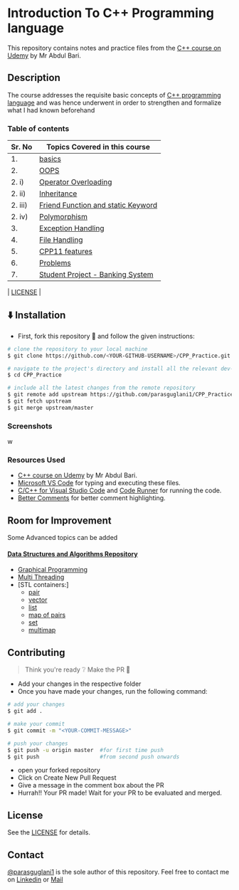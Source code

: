 # Introduction To C++ Programming language

This repository contains notes and practice files from the [C++ course on Udemy](https://www.udemy.com/course/cpp-deep-dive/) by Mr Abdul Bari.

## Description

The course addresses the requisite basic concepts of [C++ programming language](https://en.wikipedia.org/wiki/C%2B%2B) and was hence underwent in order to strengthen and formalize what I had known beforehand

### Table of contents


|Sr. No| Topics Covered in this course |
|-|-|
| 1.   | [basics]()                |
|2.| [OOPS]()                    |
| 2. i)|[Operator Overloading]()             |
| 2. ii)|[Inheritance]()             |
| 2. iii)|[Friend Function and static Keyword]()             |
| 2. iv)|[Polymorphism]()             |
| 3. |[Exception Handling]()               |
| 4. | [File Handling]()                    |
| 5. |[CPP11 features]()                   |
| 6. |[Problems]()                         |
| 7. |[Student Project - Banking System]() |

| [LICENSE](LICENSE)                   |





## :arrow_down: Installation

- First, fork this repository :fork_and_knife: and follow the given instructions:

```bash
# clone the repository to your local machine
$ git clone https://github.com/<YOUR-GITHUB-USERNAME>/CPP_Practice.git

# navigate to the project's directory and install all the relevant dev-dependencies
$ cd CPP_Practice

# include all the latest changes from the remote repository
$ git remote add upstream https://github.com/parasguglani1/CPP_Practice
$ git fetch upstream
$ git merge upstream/master
```

### Screenshots
w

### Resources Used

- [C++ course on Udemy](https://www.udemy.com/course/cpp-deep-dive/) by Mr Abdul Bari.
- [Microsoft VS Code](https://code.visualstudio.com/) for typing and executing these files.
- [C/C++ for Visual Studio Code](https://github.com/Microsoft/vscode-cpptools) and [Code Runner](https://github.com/formulahendry/vscode-code-runner) for running the code.
- [Better Comments](https://github.com/aaron-bond/better-comments) for better comment highlighting.

## Room for Improvement
Some Advanced topics can be added

#### [Data Structures and Algorithms Repository](https://github.com/parasguglani1/DSA_Practice)

- [Graphical Programming]()
- [Multi Threading]()
- [STL containers:]
    - [pair](https://www.geeksforgeeks.org/pair-in-cpp-stl/)
    - [vector](https://www.geeksforgeeks.org/vector-in-cpp-stl/)
    - [list](https://www.geeksforgeeks.org/list-cpp-stl/)
    - [map of pairs](https://www.geeksforgeeks.org/map-pairs-stl/)
    - [set ](https://www.geeksforgeeks.org/set-in-cpp-stl/)
    - [multimap](https://www.geeksforgeeks.org/multimap-associative-containers-the-c-standard-template-library-stl/)

## Contributing

> Think you're ready :grey_question: Make the PR :tropical_drink:

- Add your changes in the respective folder
- Once you have made your changes, run the following command:

```bash
# add your changes
$ git add .

# make your commit
$ git commit -m "<YOUR-COMMIT-MESSAGE>"

# push your changes
$ git push -u origin master  #for first time push
$ git push                   #from second push onwards
```

- open your forked repository
- Click on Create New Pull Request
- Give a message in the comment box about the PR
- Hurrah!! Your PR made! Wait for your PR to be evaluated and merged.

## License

See the [LICENSE](https://github.com/parasguglani1/CPP_Practice/blob/master/LICENSE) for details.

## Contact

[@parasguglani1](https://github.com/parasguglani1) is the sole author of this repository.
Feel free to contact me on [Linkedin](https://www.linkedin.com/in/parasguglani/) or [Mail](mailto:parasguglani1@gmail,com)